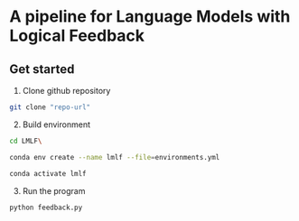 # A pipeline for Language Models with Logical Feedback
## Get started
1. Clone github repository   
```bash
git clone "repo-url"
```
2. Build environment
```bash
cd LMLF\
```
```bash
conda env create --name lmlf --file=environments.yml
```
```bash
conda activate lmlf
```
3. Run the program
```bash
python feedback.py
```
